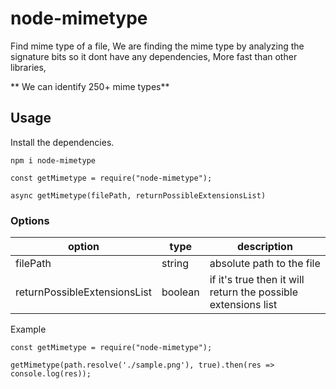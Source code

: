 # node-mimetype

Find mime type of a file, We are finding the mime type by analyzing the signature bits so it dont have any dependencies, More fast than other libraries,

** We can identify 250+ mime types**

## Usage


Install the dependencies.

```
npm i node-mimetype

const getMimetype = require("node-mimetype");

async getMimetype(filePath, returnPossibleExtensionsList)

```
### Options

| option | type | description|
|--|--|--|
| filePath | string | absolute path to the file|
| returnPossibleExtensionsList | boolean | if it's true then it will return the possible extensions list|


Example

```
const getMimetype = require("node-mimetype");

getMimetype(path.resolve('./sample.png'), true).then(res => console.log(res));

```
